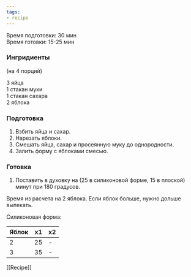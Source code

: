 ```yaml
---
tags:
- recipe
---
```


Время подготовки: 30 мин  
Время готовки: 15-25 мин

### Ингридиенты

(на 4 порций)

3 яйца  
1 стакан муки  
1 стакан сахара  
2 яблока

### Подготовка

1. Взбить яйца и сахар.
1. Нарезать яблоки.
1. Смешать яйца, сахар и просеянную муку до однородности.
1. Залить форму с яблоками смесью.

### Готовка

1. Поставить в духовку на (25 в силиконовой форме, 15 в плоской) минут при 180 градусов.

Время из расчета на 2 яблока. Если яблок больше, нужно дольше выпекать.

Силиконовая форма:

|Яблок|х1|х2|
|-----|--|--|
|2|25|-|
|3|35|-|

[[Recipe]]
